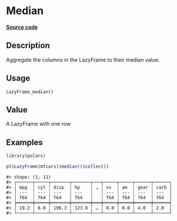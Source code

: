

# Median

[**Source code**](https://github.com/pola-rs/r-polars/tree/8387e0a88c6889e6449b053999aada405c241066/R/lazyframe__lazy.R#L859)

## Description

Aggregate the columns in the LazyFrame to their median value.

## Usage

<pre><code class='language-R'>LazyFrame_median()
</code></pre>

## Value

A LazyFrame with one row

## Examples

``` r
library(polars)

pl$LazyFrame(mtcars)$median()$collect()
```

    #> shape: (1, 11)
    #> ┌──────┬─────┬───────┬───────┬───┬─────┬─────┬──────┬──────┐
    #> │ mpg  ┆ cyl ┆ disp  ┆ hp    ┆ … ┆ vs  ┆ am  ┆ gear ┆ carb │
    #> │ ---  ┆ --- ┆ ---   ┆ ---   ┆   ┆ --- ┆ --- ┆ ---  ┆ ---  │
    #> │ f64  ┆ f64 ┆ f64   ┆ f64   ┆   ┆ f64 ┆ f64 ┆ f64  ┆ f64  │
    #> ╞══════╪═════╪═══════╪═══════╪═══╪═════╪═════╪══════╪══════╡
    #> │ 19.2 ┆ 6.0 ┆ 196.3 ┆ 123.0 ┆ … ┆ 0.0 ┆ 0.0 ┆ 4.0  ┆ 2.0  │
    #> └──────┴─────┴───────┴───────┴───┴─────┴─────┴──────┴──────┘

